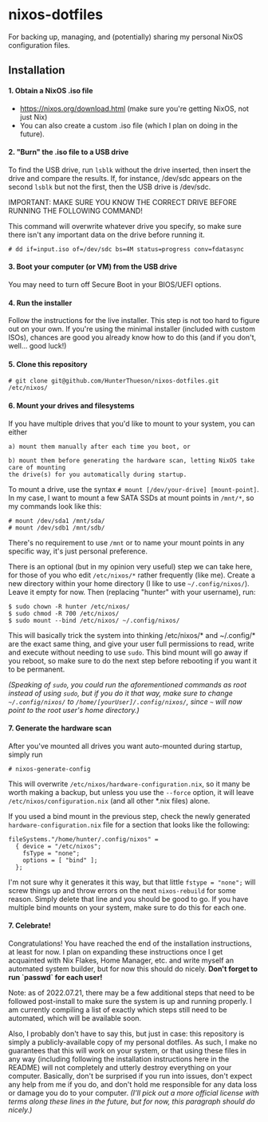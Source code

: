 # nixos-dotfiles
For backing up, managing, and (potentially) sharing my personal NixOS configuration files.

<h2>Installation</h2>
<h4>1. Obtain a NixOS .iso file</h4>

- https://nixos.org/download.html (make sure you're getting NixOS, not just Nix)
- You can also create a custom .iso file (which I plan on doing in the future).

<h4>2. "Burn" the .iso file to a USB drive</h4>

To find the USB drive, run `lsblk` without the drive inserted, then insert the drive
and compare the results. If, for instance, /dev/sdc appears on the second `lsblk`
but not the first, then the USB drive is /dev/sdc.

IMPORTANT: MAKE SURE YOU KNOW THE CORRECT DRIVE BEFORE RUNNING THE FOLLOWING COMMAND!

This command will overwrite whatever drive you specify, so make sure there isn't any
important data on the drive before running it.

```
# dd if=input.iso of=/dev/sdc bs=4M status=progress conv=fdatasync
```

<h4>3. Boot your computer (or VM) from the USB drive</h4>

You may need to turn off Secure Boot in your BIOS/UEFI options.

<h4>4. Run the installer</h4>
Follow the instructions for the live installer. This step is not too hard to figure
out on your own. If you're using the minimal installer (included with custom ISOs),
chances are good you already know how to do this (and if you don't, well... good luck!)

<h4>5. Clone this repository</h4>

```
# git clone git@github.com/HunterThueson/nixos-dotfiles.git /etc/nixos/
```

<h4>6. Mount your drives and filesystems</h4>

If you have multiple drives that you'd like to mount to your system, you can either

    a) mount them manually after each time you boot, or

    b) mount them before generating the hardware scan, letting NixOS take care of mounting
    the drive(s) for you automatically during startup.

To mount a drive, use the syntax `# mount [/dev/your-drive] [mount-point]`. In my case,
I want to mount a few SATA SSDs at mount points in `/mnt/*`, so my commands look like
this:

```
# mount /dev/sda1 /mnt/sda/
# mount /dev/sdb1 /mnt/sdb/
```
There's no requirement to use `/mnt` or to name your mount points in any specific way,
it's just personal preference.

There is an optional (but in my opinion very useful) step we can take here, for those of you
who edit `/etc/nixos/*` rather frequently (like me). Create a new directory within your home
directory (I like to use `~/.config/nixos/`). Leave it empty for now. Then (replacing "hunter"
with your username), run:

```
$ sudo chown -R hunter /etc/nixos/
$ sudo chmod -R 700 /etc/nixos/
$ sudo mount --bind /etc/nixos/ ~/.config/nixos/
```

This will basically trick the system into thinking /etc/nixos/\* and ~/.config/\* are the
exact same thing, and give your user full permissions to read, write and execute without
needing to use `sudo`. This bind mount will go away if you reboot, so make sure to do the next
step before rebooting if you want it to be permanent.

*(Speaking of `sudo`, you could run the aforementioned commands as root instead of using `sudo`,
but if you do it that way, make sure to change `~/.config/nixos/` to
`/home/[yourUser]/.config/nixos/`, since `~` will now point to the root user's home directory.)*

<h4>7. Generate the hardware scan</h4>

After you've mounted all drives you want auto-mounted during startup, simply run

```
# nixos-generate-config
```

This will overwrite `/etc/nixos/hardware-configuration.nix`, so it many be worth making a
backup, but unless you use the `--force` option, it will leave `/etc/nixos/configuration.nix`
(and all other \*.nix files) alone.

If you used a bind mount in the previous step, check the newly generated `hardware-configuration.nix`
file for a section that looks like the following:

```
fileSystems."/home/hunter/.config/nixos" =
  { device = "/etc/nixos";
    fsType = "none";
    options = [ "bind" ];
  };
```

I'm not sure why it generates it this way, but that little `fstype = "none";` will screw things
up and throw errors on the next `nixos-rebuild` for some reason. Simply delete that line and
you should be good to go. If you have multiple bind mounts on your system, make sure to do this
for each one.

<h4>7. Celebrate!</h4>
Congratulations! You have reached the end of the installation instructions, at least
for now. I plan on expanding these instructions once I get acquainted with Nix Flakes,
Home Manager, etc. and write myself an automated system builder, but for now this should
do nicely. <b>Don't forget to run `passwd` for each user!</b>

Note: as of 2022.07.21, there may be a few additional steps that need to be followed
post-install to make sure the system is up and running properly. I am currently
compiling a list of exactly which steps still need to be automated, which will be
available soon.

Also, I probably don't have to say this, but just in case: this repository is simply
a publicly-available copy of my personal dotfiles. As such, I make no guarantees that
this will work on your system, or that using these files in any way (including following
the installation instructions here in the README) will not completely and utterly
destroy everything on your computer. Basically, don't be surprised if you run into
issues, don't expect any help from me if you do, and don't hold me responsible for any
data loss or damage you do to your computer. *(I'll pick out a more official license with
terms along these lines in the future, but for now, this paragraph should do nicely.)*
